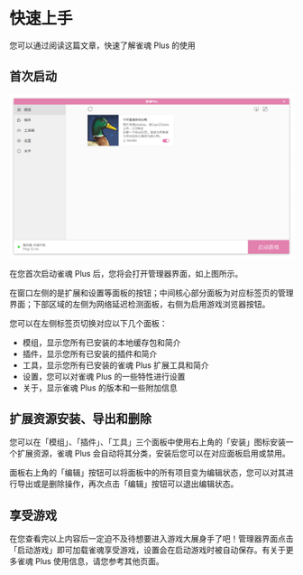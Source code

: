 # 快速上手

您可以通过阅读这篇文章，快速了解雀魂 Plus 的使用

## 首次启动

![屏幕截图 01](https://github.com/iamapig120/simpad-ebay-imgs/blob/master/screenshot_01.png?raw=true)

在您首次启动雀魂 Plus 后，您将会打开管理器界面，如上图所示。

在窗口左侧的是扩展和设置等面板的按钮；中间核心部分面板为对应标签页的管理界面；下部区域的左侧为网络延迟检测面板，右侧为启用游戏浏览器按钮。

您可以在左侧标签页切换对应以下几个面板：

- 模组，显示您所有已安装的本地缓存包和简介
- 插件，显示您所有已安装的插件和简介
- 工具，显示您所有已安装的雀魂 Plus 扩展工具和简介
- 设置，您可以对雀魂 Plus 的一些特性进行设置
- 关于，显示雀魂 Plus 的版本和一些附加信息

## 扩展资源安装、导出和删除

您可以在「模组」、「插件」、「工具」三个面板中使用右上角的「安装」图标安装一个扩展资源，雀魂 Plus 会自动将其分类，安装后您可以在对应面板启用或禁用。

面板右上角的「编辑」按钮可以将面板中的所有项目变为编辑状态，您可以对其进行导出或是删除操作，再次点击「编辑」按钮可以退出编辑状态。

## 享受游戏

在您查看完以上内容后一定迫不及待想要进入游戏大展身手了吧！管理器界面点击「启动游戏」即可加载雀魂享受游戏，设置会在启动游戏时被自动保存。有关于更多雀魂 Plus 使用信息，请您参考其他页面。

